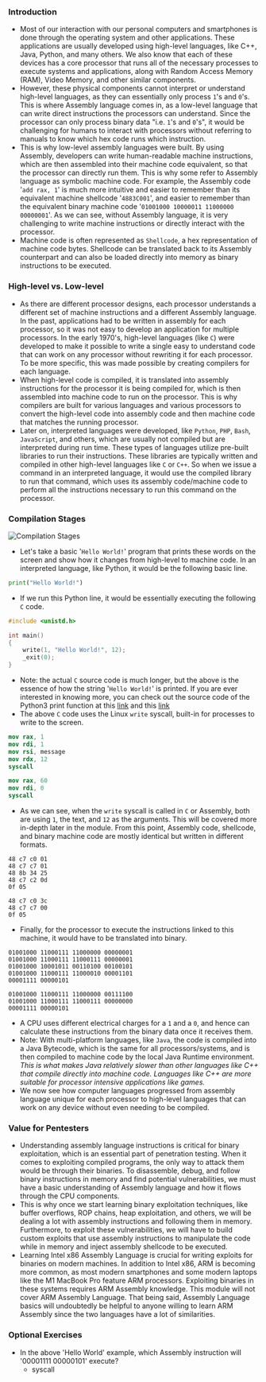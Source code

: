 ### Introduction
- Most of our interaction with our personal computers and smartphones is done through the operating system and other applications. These applications are usually developed using high-level languages, like C++, Java, Python, and many others. We also know that each of these devices has a core processor that runs all of the necessary processes to execute systems and applications, along with Random Access Memory (RAM), Video Memory, and other similar components.
- However, these physical components cannot interpret or understand high-level languages, as they can essentially only process `1`'s and `0`'s. This is where Assembly language comes in, as a low-level language that can write direct instructions the processors can understand. Since the processor can only process binary data "i.e. `1`'s and `0`'s", it would be challenging for humans to interact with processors without referring to manuals to know which hex code runs which instruction.
- This is why low-level assembly languages were built. By using Assembly, developers can write human-readable machine instructions, which are then assembled into their machine code equivalent, so that the processor can directly run them. This is why some refer to Assembly language as symbolic machine code. For example, the Assembly code '`add rax, 1`' is much more intuitive and easier to remember than its equivalent machine shellcode '`4883C001`', and easier to remember than the equivalent binary machine code '`01001000 10000011 11000000 00000001`'. As we can see, without Assembly language, it is very challenging to write machine instructions or directly interact with the processor.
- Machine code is often represented as `Shellcode`, a hex representation of machine code bytes. Shellcode can be translated back to its Assembly counterpart and can also be loaded directly into memory as binary instructions to be executed.


### High-level vs. Low-level
- As there are different processor designs, each processor understands a different set of machine instructions and a different Assembly language. In the past, applications had to be written in assembly for each processor, so it was not easy to develop an application for multiple processors. In the early 1970's, high-level languages (like `C`) were developed to make it possible to write a single easy to understand code that can work on any processor without rewriting it for each processor. To be more specific, this was made possible by creating compilers for each language.
- When high-level code is compiled, it is translated into assembly instructions for the processor it is being compiled for, which is then assembled into machine code to run on the processor. This is why compilers are built for various languages and various processors to convert the high-level code into assembly code and then machine code that matches the running processor.
- Later on, interpreted languages were developed, like `Python`, `PHP`, `Bash`, `JavaScript`, and others, which are usually not compiled but are interpreted during run time. These types of languages utilize pre-built libraries to run their instructions. These libraries are typically written and compiled in other high-level languages like `C` or `C++`. So when we issue a command in an interpreted language, it would use the compiled library to run that command, which uses its assembly code/machine code to perform all the instructions necessary to run this command on the processor.


### Compilation Stages
![Compilation Stages](https://academy.hackthebox.com/storage/modules/85/assembly_Compilation_Stages_1.jpg)
- Let's take a basic '`Hello World!`' program that prints these words on the screen and show how it changes from high-level to machine code. In an interpreted language, like Python, it would be the following basic line.
```python
print("Hello World!")
```

- If we run this Python line, it would be essentially executing the following `C` code.
```c
#include <unistd.h>

int main()
{
    write(1, "Hello World!", 12);
    _exit(0);
}
```
- Note: the actual `C` source code is much longer, but the above is the essence of how the string '`Hello World!`' is printed. If you are ever interested in knowing more, you can check out the source code of the Python3 print function at this [link](https://github.com/python/cpython/blob/0332e569c12d3dc97171546c6dc10e42c27de34b/Python/bltinmodule.c#L1829) and this [link](https://github.com/python/cpython/blob/9975cc5008c795e069ce11e2dbed2110cc12e74e/Objects/fileobject.c#L119)
- The above `C` code uses the Linux `write` syscall, built-in for processes to write to the screen.
```nasm
mov rax, 1
mov rdi, 1
mov rsi, message
mov rdx, 12
syscall

mov rax, 60
mov rdi, 0
syscall
```

- As we can see, when the `write` syscall is called in `C` or Assembly, both are using `1`, the text, and `12` as the arguments. This will be covered more in-depth later in the module. From this point, Assembly code, shellcode, and binary machine code are mostly identical but written in different formats.
```shellcode
48 c7 c0 01
48 c7 c7 01
48 8b 34 25
48 c7 c2 0d
0f 05

48 c7 c0 3c
48 c7 c7 00
0f 05
```
- Finally, for the processor to execute the instructions linked to this machine, it would have to be translated into binary.
```binary
01001000 11000111 11000000 00000001
01001000 11000111 11000111 00000001
01001000 10001011 00110100 00100101
01001000 11000111 11000010 00001101 
00001111 00000101

01001000 11000111 11000000 00111100 
01001000 11000111 11000111 00000000 
00001111 00000101
```
- A CPU uses different electrical charges for a `1` and a `0`, and hence can calculate these instructions from the binary data once it receives them.
- Note: With multi-platform languages, like `Java`, the code is compiled into a Java Bytecode, which is the same for all processors/systems, and is then compiled to machine code by the local Java Runtime environment. _This is what makes Java relatively slower than other languages like C++ that compile directly into machine code. Languages like C++ are more suitable for processor intensive applications like games._
- We now see how computer languages progressed from assembly language unique for each processor to high-level languages that can work on any device without even needing to be compiled.

### Value for Pentesters
- Understanding assembly language instructions is critical for binary exploitation, which is an essential part of penetration testing. When it comes to exploiting compiled programs, the only way to attack them would be through their binaries. To disassemble, debug, and follow binary instructions in memory and find potential vulnerabilities, we must have a basic understanding of Assembly language and how it flows through the CPU components.
- This is why once we start learning binary exploitation techniques, like buffer overflows, ROP chains, heap exploitation, and others, we will be dealing a lot with assembly instructions and following them in memory. Furthermore, to exploit these vulnerabilities, we will have to build custom exploits that use assembly instructions to manipulate the code while in memory and inject assembly shellcode to be executed.
- Learning Intel x86 Assembly Language is crucial for writing exploits for binaries on modern machines. In addition to Intel x86, ARM is becoming more common, as most modern smartphones and some modern laptops like the M1 MacBook Pro feature ARM processors. Exploiting binaries in these systems requires ARM Assembly knowledge. This module will not cover ARM Assembly Language. That being said, Assembly Language basics will undoubtedly be helpful to anyone willing to learn ARM Assembly since the two languages have a lot of similarities.


### Optional Exercises
- In the above 'Hello World' example, which Assembly instruction will '00001111 00000101' execute?
	- syscall